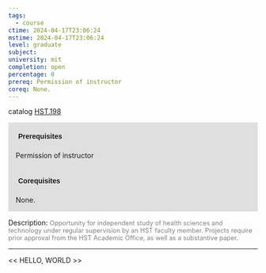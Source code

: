```yaml
---
tags:
  - course
ctime: 2024-04-17T23:06:24
mstime: 2024-04-17T23:06:24
level: graduate
subject: 
university: mit
completion: open
percentage: 0
prereq: Permission of instructor
coreq: None.
---
```


catalog [HST.198](http://student.mit.edu/catalog/mHSTa.html#HST.198)

<span style="display: block; padding: 15px; background-color: rgb(100, 100, 100, 0.2);"><font id="m_prereq4003_0" style="display: block; font-family: Arial, sans-serif; font-weight: bold; padding: 5px">Prerequisites</font><br><span id="prereq4003_0">Permission of instructor</span></span>
<span style="display: block; padding: 15px; background-color: rgb(100, 100, 100, 0.2);"><font id="m_coreq4003_0" style="display: block; font-family: Arial, sans-serif; font-weight: bold; padding: 5px">Corequisites</font><br><span id="coreq4003_0">None.</span></span>

<font style="">Description:</font>
<font style="color: grey; font-size: 0.8rem;">Opportunity for independent study of health sciences and technology under regular supervision by an HST faculty member. Projects require prior approval from the HST Academic Office, as well as a substantive paper.</font>



---

<< HELLO, WORLD >>

